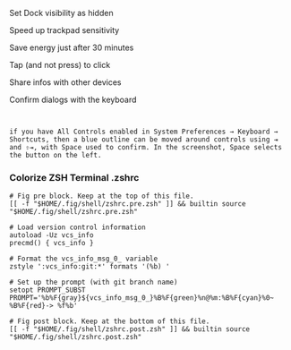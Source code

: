 Set Dock visibility as hidden

Speed up trackpad sensitivity

Save energy just after 30 minutes

Tap (and not press) to click

Share infos with other devices

Confirm dialogs with the keyboard

```

```

```

if you have All Controls enabled in System Preferences → Keyboard → Shortcuts, then a blue outline can be moved around controls using ⇥ and ⇧⇥, with Space used to confirm. In the screenshot, Space selects the button on the left.
```

### Colorize ZSH Terminal .zshrc

```
# Fig pre block. Keep at the top of this file.
[[ -f "$HOME/.fig/shell/zshrc.pre.zsh" ]] && builtin source "$HOME/.fig/shell/zshrc.pre.zsh"

# Load version control information
autoload -Uz vcs_info
precmd() { vcs_info }

# Format the vcs_info_msg_0_ variable
zstyle ':vcs_info:git:*' formats '(%b) '

# Set up the prompt (with git branch name)
setopt PROMPT_SUBST
PROMPT='%b%F{gray}${vcs_info_msg_0_}%B%F{green}%n@%m:%B%F{cyan}%0~ %B%F{red}-> %f%b'

# Fig post block. Keep at the bottom of this file.
[[ -f "$HOME/.fig/shell/zshrc.post.zsh" ]] && builtin source "$HOME/.fig/shell/zshrc.post.zsh"

```
